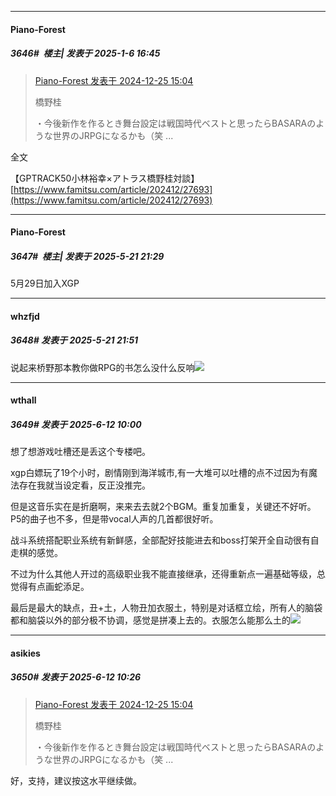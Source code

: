 ﻿
*****

####  Piano-Forest  
##### 3646#         楼主| 发表于 2025-1-6 16:45

<blockquote><a href="httphttps://bbs.saraba1st.com/2b/forum.php?mod=redirect&amp;goto=findpost&amp;pid=67014392&amp;ptid=2140224" target="_blank">Piano-Forest 发表于 2024-12-25 15:04</a>

橋野桂

・今後新作を作るとき舞台設定は戦国時代ベストと思ったらBASARAのような世界のJRPGになるかも（笑 ...</blockquote>
全文

【GPTRACK50小林裕幸×アトラス橋野桂対談】
[https://www.famitsu.com/article/202412/27693](https://www.famitsu.com/article/202412/27693)

*****

####  Piano-Forest  
##### 3647#         楼主| 发表于 2025-5-21 21:29

5月29日加入XGP


*****

####  whzfjd  
##### 3648#       发表于 2025-5-21 21:51

说起来桥野那本教你做RPG的书怎么没什么反响<img src="https://static.stage1st.com/image/smiley/face2017/018.png" referrerpolicy="no-referrer">

*****

####  wthall  
##### 3649#       发表于 2025-6-12 10:00

想了想游戏吐槽还是丢这个专楼吧。

xgp白嫖玩了19个小时，剧情刚到海洋城市,有一大堆可以吐槽的点不过因为有魔法存在我就当设定看，反正没推完。

但是这音乐实在是折磨啊，来来去去就2个BGM。重复加重复，关键还不好听。P5的曲子也不多，但是带vocal人声的几首都很好听。

战斗系统搭配职业系统有新鲜感，全部配好技能进去和boss打架开全自动很有自走棋的感觉。

不过为什么其他人开过的高级职业我不能直接继承，还得重新点一遍基础等级，总觉得有点画蛇添足。

最后是最大的缺点，丑+土，人物丑加衣服土，特别是对话框立绘，所有人的脑袋都和脑袋以外的部分极不协调，感觉是拼凑上去的。衣服怎么能那么土的<img src="https://static.stage1st.com/image/smiley/face2017/125.png" referrerpolicy="no-referrer">


*****

####  asikies  
##### 3650#       发表于 2025-6-12 10:26

<blockquote><a href="httphttps://stage1st.com/2b/forum.php?mod=redirect&amp;goto=findpost&amp;pid=67014392&amp;ptid=2140224" target="_blank">Piano-Forest 发表于 2024-12-25 15:04</a>

橋野桂

・今後新作を作るとき舞台設定は戦国時代ベストと思ったらBASARAのような世界のJRPGになるかも（笑 ...</blockquote>
好，支持，建议按这水平继续做。

